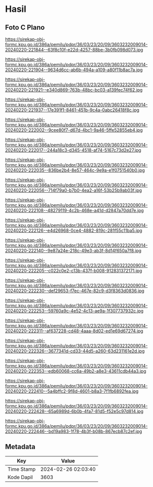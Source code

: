 # Hasil

## Foto C Plano

https://sirekap-obj-formc.kpu.go.id/386a/pemilu/pdpr/36/03/23/20/09/3603232009014-20240220-221844--63f8c10f-e22d-4257-88be-3b0fb098d073.jpg

https://sirekap-obj-formc.kpu.go.id/386a/pemilu/pdpr/36/03/23/20/09/3603232009014-20240220-221904--9634d6cc-ab6b-494a-a109-a80f11b8ac7a.jpg

https://sirekap-obj-formc.kpu.go.id/386a/pemilu/pdpr/36/03/23/20/09/3603232009014-20240220-221921--e340d869-763b-48bc-bc03-a139fec74f62.jpg

https://sirekap-obj-formc.kpu.go.id/386a/pemilu/pdpr/36/03/23/20/09/3603232009014-20240220-221937--17e391f1-8461-451b-9c4a-0abc26418f8c.jpg

https://sirekap-obj-formc.kpu.go.id/386a/pemilu/pdpr/36/03/23/20/09/3603232009014-20240220-222002--9cee80f7-d67d-4bc1-9a46-5ffe52855eb4.jpg

https://sirekap-obj-formc.kpu.go.id/386a/pemilu/pdpr/36/03/23/20/09/3603232009014-20240220-222017--244a18c3-d345-4518-af74-5167c73d2e27.jpg

https://sirekap-obj-formc.kpu.go.id/386a/pemilu/pdpr/36/03/23/20/09/3603232009014-20240220-222035--836be2b4-8e57-464c-9e9a-e1f0751540b0.jpg

https://sirekap-obj-formc.kpu.go.id/386a/pemilu/pdpr/36/03/23/20/09/3603232009014-20240220-222056--714f79a0-b7b0-4ea2-a16f-53b25b9ab03f.jpg

https://sirekap-obj-formc.kpu.go.id/386a/pemilu/pdpr/36/03/23/20/09/3603232009014-20240220-222108--48279119-4c2b-468e-a41d-d2847a70dd7e.jpg

https://sirekap-obj-formc.kpu.go.id/386a/pemilu/pdpr/36/03/23/20/09/3603232009014-20240220-222126--e4d26968-0ce4-4882-819c-281f55c11ba5.jpg

https://sirekap-obj-formc.kpu.go.id/386a/pemilu/pdpr/36/03/23/20/09/3603232009014-20240220-222140--9e87a24e-218c-49e3-ab3f-8d14f650a7f8.jpg

https://sirekap-obj-formc.kpu.go.id/386a/pemilu/pdpr/36/03/23/20/09/3603232009014-20240220-222205--c022c0e2-c13b-437f-b008-912831372171.jpg

https://sirekap-obj-formc.kpu.go.id/386a/pemilu/pdpr/36/03/23/20/09/3603232009014-20240220-222230--def29653-f7ec-467e-82c9-d3f8363d0836.jpg

https://sirekap-obj-formc.kpu.go.id/386a/pemilu/pdpr/36/03/23/20/09/3603232009014-20240220-222253--59760a9c-4e52-4c13-ae9a-1f307737932c.jpg

https://sirekap-obj-formc.kpu.go.id/386a/pemilu/pdpr/36/03/23/20/09/3603232009014-20240220-222311--af637228-cd48-4aaa-8d02-ed1e69d67274.jpg

https://sirekap-obj-formc.kpu.go.id/386a/pemilu/pdpr/36/03/23/20/09/3603232009014-20240220-222326--3677341d-cd33-44d5-a260-63d231161e2d.jpg

https://sirekap-obj-formc.kpu.go.id/386a/pemilu/pdpr/36/03/23/20/09/3603232009014-20240220-222353--edb60068-cc6a-49b2-a8e3-43611cdb44a3.jpg

https://sirekap-obj-formc.kpu.go.id/386a/pemilu/pdpr/36/03/23/20/09/3603232009014-20240220-222410--5a4bffc2-9f8d-4601-b8a3-7f1fb6892fea.jpg

https://sirekap-obj-formc.kpu.go.id/386a/pemilu/pdpr/36/03/23/20/09/3603232009014-20240220-222428--65a6989d-6b0b-4fa7-81d5-f52e5c97d814.jpg

https://sirekap-obj-formc.kpu.go.id/386a/pemilu/pdpr/36/03/23/20/09/3603232009014-20240220-222446--bd19a983-1f78-4b3f-b08b-867ecb87c2ef.jpg


## Metadata

| Key        | Value               |
| ---------- | ------------------- |
| Time Stamp | 2024-02-26 02:03:40 |
| Kode Dapil | 3603                |



